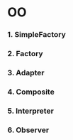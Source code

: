 # OO
### 1. SimpleFactory
### 2. Factory
### 3. Adapter
### 4. Composite
### 5. Interpreter
### 6. Observer
